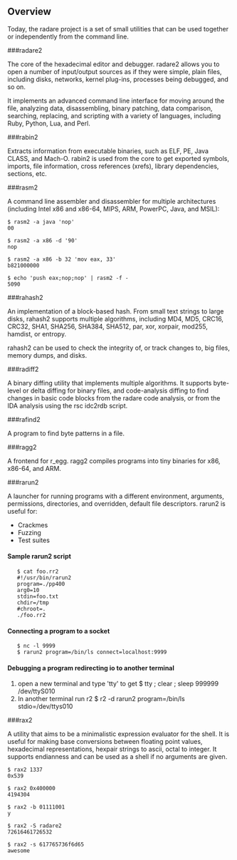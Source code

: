 ## Overview

Today, the radare project is a set of small utilities that can be used together or independently from the command line.

###radare2

The core of the hexadecimal editor and debugger. radare2 allows you to open a number of input/output sources as if they were simple, plain files, including disks, networks, kernel plug-ins, processes being debugged, and so on.

It implements an advanced command line interface for moving around the file, analyzing data, disassembling, binary patching, data comparison, searching, replacing, and scripting with a variety of languages, including Ruby, Python, Lua, and Perl.

###rabin2

Extracts information from executable binaries, such as ELF, PE, Java CLASS, and Mach-O. rabin2 is used from the core to get exported symbols, imports, file information, cross references (xrefs), library dependencies, sections, etc.

###rasm2

A command line assembler and disassembler for multiple architectures (including Intel x86 and x86-64, MIPS, ARM, PowerPC, Java, and MSIL):

    $ rasm2 -a java 'nop'
    00
    
    $ rasm2 -a x86 -d '90'
    nop
    
    $ rasm2 -a x86 -b 32 'mov eax, 33'
    b821000000
    
    $ echo 'push eax;nop;nop' | rasm2 -f -
    5090


###rahash2

An implementation of a block-based hash. From small text strings to large disks, rahash2 supports multiple algorithms, including MD4, MD5, CRC16, CRC32, SHA1, SHA256, SHA384, SHA512, par, xor, xorpair, mod255, hamdist, or entropy.

rahash2 can be used to check the integrity of, or track changes to, big files, memory dumps, and disks.

###radiff2

A binary diffing utility that implements multiple algorithms. It supports byte-level or delta diffing for binary files, and code-analysis diffing to find changes in basic code blocks from the radare code analysis, or from the IDA analysis using the rsc idc2rdb  script.

###rafind2

A program to find byte patterns in a file.

###ragg2

A frontend for r_egg. ragg2 compiles programs into tiny binaries for x86, x86-64, and ARM.

###rarun2

A launcher for running programs with a different environment, arguments, permissions, directories, and overridden, default file descriptors. rarun2 is useful for:

* Crackmes
* Fuzzing
* Test suites

#### Sample rarun2 script

       $ cat foo.rr2
       #!/usr/bin/rarun2
       program=./pp400
       arg0=10
       stdin=foo.txt
       chdir=/tmp
       #chroot=.
       ./foo.rr2


#### Connecting a program to a socket

       $ nc -l 9999
       $ rarun2 program=/bin/ls connect=localhost:9999


#### Debugging a program redirecting io to another terminal

1. open a new terminal and type 'tty' to get
       $ tty ; clear ; sleep 999999
       /dev/ttyS010
2. In another terminal run r2
        $ r2 -d rarun2 program=/bin/ls stdio=/dev/ttys010

###rax2

A utility that aims to be a minimalistic expression evaluator for the shell. It is useful for making base conversions between floating point values, hexadecimal representations, hexpair strings to ascii, octal to integer. It supports endianness and can be used as a shell if no arguments are given.


    $ rax2 1337
    0x539
    
    $ rax2 0x400000
    4194304
    
    $ rax2 -b 01111001
    y
    
    $ rax2 -S radare2
    72616461726532
    
    $ rax2 -s 617765736f6d65
    awesome
    
    
